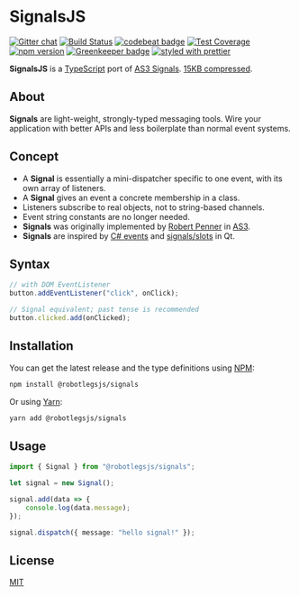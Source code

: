 SignalsJS
===

[![Gitter chat](https://badges.gitter.im/RobotlegsJS/RobotlegsJS.svg)](https://gitter.im/RobotlegsJS/RobotlegsJS)
[![Build Status](https://travis-ci.org/RobotlegsJS/SignalsJS.svg?branch=master)](https://travis-ci.org/RobotlegsJS/SignalsJS)
[![codebeat badge](https://codebeat.co/badges/88ef8956-4c0f-4a25-b35d-7fab824234e3)](https://codebeat.co/projects/github-com-robotlegsjs-signalsjs-master)
[![Test Coverage](https://codeclimate.com/github/RobotlegsJS/SignalsJS/badges/coverage.svg)](https://codeclimate.com/github/RobotlegsJS/SignalsJS/coverage)
[![npm version](https://badge.fury.io/js/%40robotlegsjs%2Fsignals.svg)](https://badge.fury.io/js/%40robotlegsjs%2Fsignals)
[![Greenkeeper badge](https://badges.greenkeeper.io/RobotlegsJS/SignalsJS.svg)](https://greenkeeper.io/)
[![styled with prettier](https://img.shields.io/badge/styled_with-prettier-ff69b4.svg)](https://github.com/prettier/prettier)

**SignalsJS** is a [TypeScript](https://www.typescriptlang.org/) port of [AS3 Signals](https://github.com/robertpenner/as3-signals).
[15KB compressed](dist/signals.min.js).

About
---

**Signals** are light-weight, strongly-typed messaging tools.
Wire your application with better APIs and less boilerplate than normal event systems.

Concept
---

* A **Signal** is essentially a mini-dispatcher specific to one event, with its own array of listeners.
* A **Signal** gives an event a concrete membership in a class.
* Listeners subscribe to real objects, not to string-based channels.
* Event string constants are no longer needed.
* **Signals** was originally implemented by [Robert Penner](https://github.com/robertpenner) in [AS3](https://github.com/robertpenner/as3-signals).
* **Signals** are inspired by [C# events](http://en.wikipedia.org/wiki/C_Sharp_syntax#Events) and [signals/slots](http://en.wikipedia.org/wiki/Signals_and_slots) in Qt.

Syntax
---

```typescript
// with DOM EventListener
button.addEventListener("click", onClick);

// Signal equivalent; past tense is recommended
button.clicked.add(onClicked);
```

Installation
---

You can get the latest release and the type definitions using [NPM](https://www.npmjs.com/):

```bash
npm install @robotlegsjs/signals
```

Or using [Yarn](https://yarnpkg.com/en/):

```bash
yarn add @robotlegsjs/signals
````

Usage
---

```typescript
import { Signal } from "@robotlegsjs/signals";

let signal = new Signal();

signal.add(data => {
    console.log(data.message);
});

signal.dispatch({ message: "hello signal!" });
```

License
---

[MIT](LICENSE)
